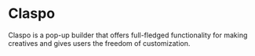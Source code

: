 # Claspo
Claspo is a pop-up builder that offers full-fledged functionality for making creatives and gives users the freedom of customization.
